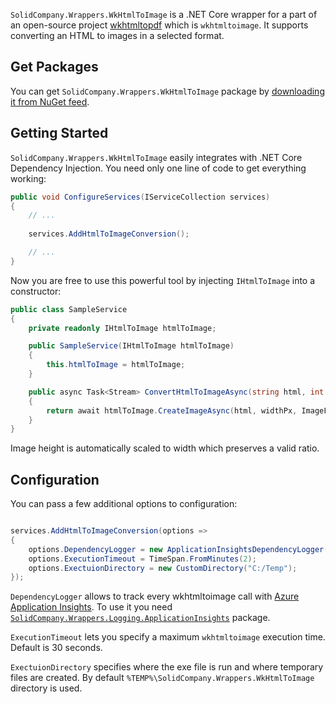 `SolidCompany.Wrappers.WkHtmlToImage` is a .NET Core wrapper for a part of an open-source project [wkhtmltopdf](https://wkhtmltopdf.org) which is `wkhtmltoimage`. It supports converting an HTML to images in a selected format.

## Get Packages

You can get `SolidCompany.Wrappers.WkHtmlToImage` package by [downloading it from NuGet feed](https://www.nuget.org/packages/SolidCompany.Wrappers.WkHtmlToImage).

## Getting Started

`SolidCompany.Wrappers.WkHtmlToImage` easily integrates with .NET Core Dependency Injection. You need only one line of code to get everything working:

```C#
public void ConfigureServices(IServiceCollection services)
{
    // ...
    
    services.AddHtmlToImageConversion();

    // ...
}
```

Now you are free to use this powerful tool by injecting `IHtmlToImage` into a constructor:

```c#
public class SampleService
{
    private readonly IHtmlToImage htmlToImage;

    public SampleService(IHtmlToImage htmlToImage)
    {
        this.htmlToImage = htmlToImage;
    }

    public async Task<Stream> ConvertHtmlToImageAsync(string html, int widthPx)
    {
        return await htmlToImage.CreateImageAsync(html, widthPx, ImageFormat.Png);
    }
}
```
Image height is automatically scaled to width which preserves a valid ratio.

## Configuration

You can pass a few additional options to configuration:

```C#

services.AddHtmlToImageConversion(options =>
{
    options.DependencyLogger = new ApplicationInsightsDependencyLogger();
    options.ExecutionTimeout = TimeSpan.FromMinutes(2);
    options.ExectuionDirectory = new CustomDirectory("C:/Temp");
});

```

`DependencyLogger` allows to track every wkhtmltoimage call with [Azure Application Insights](https://docs.microsoft.com/en-us/azure/azure-monitor/app/app-insights-overview). To use it you need [`SolidCompany.Wrappers.Logging.ApplicationInsights`](https://www.nuget.org/packages/SolidCompany.Wrappers.Logging.ApplicationInsights) package.

`ExecutionTimeout` lets you specify a maximum `wkhtmltoimage` execution time. Default is 30 seconds.

`ExectuionDirectory` specifies where the exe file is run and where temporary files are created. By default `%TEMP%\SolidCompany.Wrappers.WkHtmlToImage` directory is used.